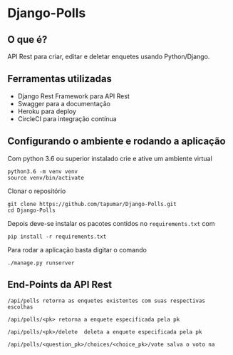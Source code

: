 # Django-Polls

## O que é?

API Rest para criar, editar e deletar enquetes usando Python/Django.


## Ferramentas utilizadas

- Django Rest Framework para API Rest
- Swagger para a documentação
- Heroku para deploy
- CircleCI para integração contínua


## Configurando o ambiente e rodando a aplicação

Com python 3.6 ou superior instalado crie e ative um ambiente virtual
```
python3.6 -m venv venv
source venv/bin/activate
```

Clonar o repositório
```
git clone https://github.com/tapumar/Django-Polls.git
cd Django-Polls
```

Depois deve-se instalar os pacotes contidos no `requirements.txt` com
```
pip install -r requirements.txt
```

Para rodar a aplicação basta digitar o comando
```
./manage.py runserver
```


## End-Points da API Rest
```
/api/polls retorna as enquetes existentes com suas respectivas escolhas 
```
```
/api/polls/<pk> retorna a enquete especificada pela pk
```
```
/api/polls/<pk>/delete  deleta a enquete especificada pela pk
```
```
/api/polls/<question_pk>/choices/<choice_pk>/vote salva o voto na
```
